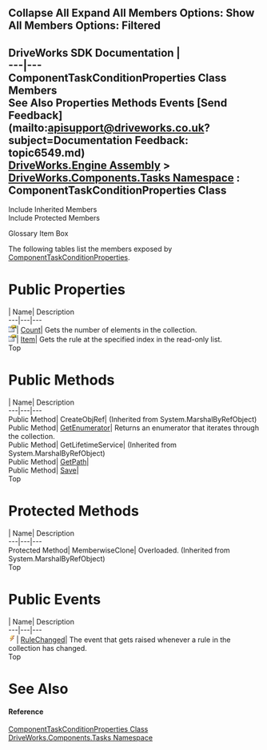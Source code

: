 Collapse All Expand All Members Options: Show All  Members Options: Filtered   
---  
DriveWorks SDK Documentation  |   
---|---  
ComponentTaskConditionProperties Class Members   
See Also Properties Methods Events [Send Feedback](mailto:apisupport@driveworks.co.uk?subject=Documentation Feedback: topic6549.md)  
[DriveWorks.Engine Assembly](topic2156.md) > [DriveWorks.Components.Tasks Namespace](topic6391.md) : ComponentTaskConditionProperties Class  
---  
  
Include Inherited Members    
Include Protected Members  


Glossary Item Box

The following tables list the members exposed by [ComponentTaskConditionProperties](topic6549.md).

# Public Properties

| Name| Description  
---|---|---  
![Public Property](dotnetimages/publicProperty.gif)| [Count](topic6558.md)| Gets the number of elements in the collection.   
![Public Property](dotnetimages/publicProperty.gif)| [Item](topic6559.md)| Gets the rule at the specified index in the read-only list.   
Top

# Public Methods

| Name| Description  
---|---|---  
Public Method| CreateObjRef|  (Inherited from System.MarshalByRefObject)  
Public Method| [GetEnumerator](topic6555.md)| Returns an enumerator that iterates through the collection.   
Public Method| GetLifetimeService|  (Inherited from System.MarshalByRefObject)  
Public Method| [GetPath](topic6556.md)|   
Public Method| [Save](topic6557.md)|   
Top

# Protected Methods

| Name| Description  
---|---|---  
Protected Method| MemberwiseClone| Overloaded. (Inherited from System.MarshalByRefObject)  
Top

# Public Events

| Name| Description  
---|---|---  
![Public Event](dotnetimages/publicEvent.gif)| [RuleChanged](topic6560.md)| The event that gets raised whenever a rule in the collection has changed.   
Top

# See Also

#### Reference

[ComponentTaskConditionProperties Class](topic6549.md)   
[DriveWorks.Components.Tasks Namespace](topic6391.md)


